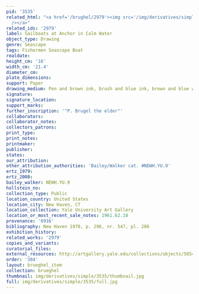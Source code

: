 ```yaml
---
pid: '3535'
related_html: "<a href='/brughel/2979'><img src='/img/derivatives/simple/2979/thumbnail.jpg'
  /></a>"
related_ids: '2979'
label: Sailboats at Anchor in Calm Water
object_type: Drawing
genre: Seascape
tags: Fishermen Seascape Boat
realdate: 
height_cm: '16'
width_cm: '21.4'
diameter_cm: 
plate_dimensions: 
support: Paper
drawing_medium: Pen and brown ink, brush and blue ink, brown and blue wash
signature: 
signature_location: 
support_marks: 
further_inscription: '"P. Brugel the elder"'
collaborators: 
collaborator_notes: 
collectors_patrons: 
print_type: 
print_notes: 
printmaker: 
publisher: 
states: 
our_attribution: 
other_attribution_authorities: 'Bailey/Walker cat. #NEWH.YU.9'
ertz_1979: 
ertz_2008: 
bailey_walker: NEWH.YU.9
hollstein_no: 
collection_type: Public
location_country: United States
location_city: New Haven, CT
location_collection: Yale University Art Gallery
location_or_most_recent_sale_notes: 1961.62.18
provenance: '6916'
bibliography: New Haven 1970, p. 296, nr. 547, pl. 286
exhibition_history: 
related_works: '2979'
copies_and_variants: 
curatorial_files: 
external_resources: http://artgallery.yale.edu/collections/objects/58548
order: '384'
layout: brueghel_item
collection: brueghel
thumbnail: img/derivatives/simple/3535/thumbnail.jpg
full: img/derivatives/simple/3535/full.jpg
---
```

